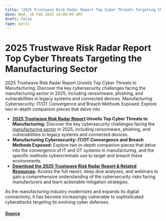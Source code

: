 ```yaml
---
title: "2025 Trustwave Risk Radar Report Top Cyber Threats Targeting the Manufacturing Sector"
date: Wed, 26 Feb 2025 14:00:00 GMT
draft: false
type: posts
---
```

# 2025 Trustwave Risk Radar Report Top Cyber Threats Targeting the Manufacturing Sector





 2025 Trustwave Risk Radar Report Unveils Top Cyber Threats to Manufacturing:&nbsp;Discover the key cybersecurity challenges facing the manufacturing sector in 2025, including ransomware, phishing, and vulnerabilities in legacy systems and connected devices. Manufacturing Cybersecurity: IT/OT Convergence and Breach Methods Exposed:&nbsp;Explore two in-depth companion pieces that delve into

-   **[2025 Trustwave Risk Radar Report](https://www.trustwave.com/en-us/resources/library/documents/trustwave-spiderlabs-research-navigating-cybersecurity-threats-in-manufacturing-for-2025/) Unveils Top Cyber Threats to Manufacturing:** Discover the key cybersecurity challenges facing the [manufacturing sector](https://www.trustwave.com/en-us/capabilities/by-industry/manufacturing/) in 2025, including ransomware, phishing, and vulnerabilities in legacy systems and connected devices.
-   **Manufacturing Cybersecurity: IT/OT Convergence and Breach Methods Exposed:** Explore two in-depth companion pieces that delve into the convergence of IT and OT systems in manufacturing, and the specific methods cybercriminals use to target and breach these environments.
-   [**Download the 2025 Trustwave Risk Radar Report & Related Resources**](https://www.trustwave.com/en-us/resources/library/documents/trustwave-spiderlabs-research-navigating-cybersecurity-threats-in-manufacturing-for-2025/)**:** Access the full report, deep dive analyses, and webinars to gain a comprehensive understanding of the cybersecurity risks facing manufacturers and learn actionable mitigation strategies.

As the manufacturing industry modernizes and expands its digital connectivity, it has become increasingly vulnerable to sophisticated cyberattacks targeting its evolving cyber defenses.

#### [Source](https://www.trustwave.com/en-us/resources/blogs/spiderlabs-blog/2025-trustwave-risk-radar-report-top-cyber-threats-targeting-the-manufacturing-sector/)

